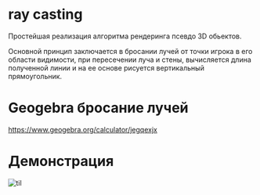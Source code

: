 # ray casting

Простейшая реализация алгоритма рендеринга псевдо 3D обьектов.

Основной принцип заключается в бросании лучей от точки игрока в его области видимости, при пересечении луча и стены, вычисляется длина полученной линии и на ее основе рисуется вертикальный прямоугольник.

# Geogebra бросание лучей

https://www.geogebra.org/calculator/jegqexjx

# Демонстрация

![til](https://github.com/6aTaPeI9/static-content/blob/main/ray_casting.gif)
